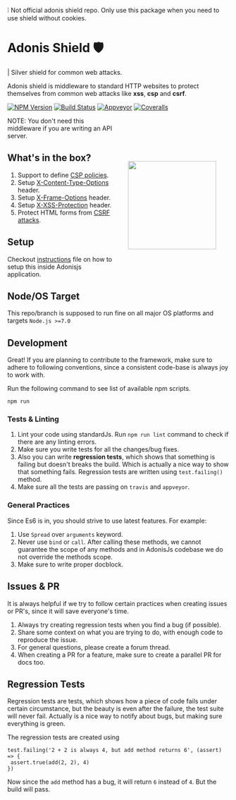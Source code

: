❕ Not official adonis shield repo. Only use this package when you need to use shield without cookies.

# Adonis Shield 🛡️
| Silver shield for common web attacks.

Adonis shield is middleware to standard HTTP websites to protect themselves from common web attacks like **xss**, **csp** and **csrf**.

[![NPM Version][npm-image]][npm-url]
[![Build Status][travis-image]][travis-url]
[![Appveyor][appveyor-image]][appveyor-url]
[![Coveralls][coveralls-image]][coveralls-url]

<img src="http://res.cloudinary.com/adonisjs/image/upload/q_100/v1497112678/adonis-purple_pzkmzt.svg" width="200px" align="right" hspace="30px" vspace="100px">

NOTE: You don't need this middleware if you are writing an API server.


## What's in the box?

1. Support to define [CSP policies](https://developer.mozilla.org/en-US/docs/Web/HTTP/CSP).
2. Setup [X-Content-Type-Options](https://developer.mozilla.org/en-US/docs/Web/HTTP/Headers/X-Content-Type-Options) header.
3. Setup [X-Frame-Options](https://developer.mozilla.org/en-US/docs/Web/HTTP/Headers/X-Frame-Options) header.
4. Setup [X-XSS-Protection](https://developer.mozilla.org/en-US/docs/Web/HTTP/Headers/X-XSS-Protection) header.
5. Protect HTML forms from [CSRF attacks](https://www.owasp.org/index.php/Cross-Site_Request_Forgery_(CSRF)).


## Setup
Checkout [instructions](instructions.md) file on how to setup this inside Adonisjs application.

## Node/OS Target

This repo/branch is supposed to run fine on all major OS platforms and targets `Node.js >=7.0`

## Development

Great! If you are planning to contribute to the framework, make sure to adhere to following conventions, since a consistent code-base is always joy to work with.

Run the following command to see list of available npm scripts.

```
npm run
```

### Tests & Linting

1. Lint your code using standardJs. Run `npm run lint` command to check if there are any linting errors.
2. Make sure you write tests for all the changes/bug fixes.
3. Also you can write **regression tests**, which shows that something is failing but doesn't breaks the build. Which is actually a nice way to show that something fails. Regression tests are written using `test.failing()` method.
4. Make sure all the tests are passing on `travis` and `appveyor`.

### General Practices

Since Es6 is in, you should strive to use latest features. For example:

1. Use `Spread` over `arguments` keyword.
2. Never use `bind` or `call`. After calling these methods, we cannot guarantee the scope of any methods and in AdonisJs codebase we do not override the methods scope.
3. Make sure to write proper docblock.

## Issues & PR

It is always helpful if we try to follow certain practices when creating issues or PR's, since it will save everyone's time.

1. Always try creating regression tests when you find a bug (if possible).
2. Share some context on what you are trying to do, with enough code to reproduce the issue.
3. For general questions, please create a forum thread.
4. When creating a PR for a feature, make sure to create a parallel PR for docs too.


## Regression Tests

Regression tests are tests, which shows how a piece of code fails under certain circumstance, but the beauty is even after the failure, the test suite will never fail. Actually is a nice way to notify about bugs, but making sure everything is green.

The regression tests are created using

```
test.failing('2 + 2 is always 4, but add method returns 6', (assert) => {
 assert.true(add(2, 2), 4)
})
```

Now since the `add` method has a bug, it will return `6` instead of `4`. But the build will pass.

[appveyor-image]: https://img.shields.io/appveyor/ci/thetutlage/adonis-shield/master.svg?style=flat-square

[appveyor-url]: https://ci.appveyor.com/project/thetutlage/adonis-shield

[npm-image]: https://img.shields.io/npm/v/@adonisjs/shield.svg?style=flat-square
[npm-url]: https://npmjs.org/package/@adonisjs/shield

[travis-image]: https://img.shields.io/travis/adonisjs/adonis-shield/master.svg?style=flat-square
[travis-url]: https://travis-ci.org/adonisjs/adonis-shield

[coveralls-image]: https://img.shields.io/coveralls/adonisjs/adonis-shield/master.svg?style=flat-square

[coveralls-url]: https://coveralls.io/github/adonisjs/adonis-shield
